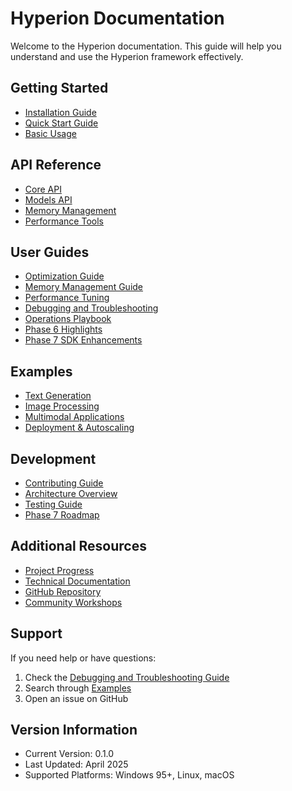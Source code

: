 # Hyperion Documentation

Welcome to the Hyperion documentation. This guide will help you understand and use the Hyperion framework effectively.

## Getting Started
- [Installation Guide](getting-started/installation.md)
- [Quick Start Guide](getting-started/quickstart.md)
- [Basic Usage](getting-started/basic-usage.md)

## API Reference
- [Core API](api/core.md)
- [Models API](api/models.md)
- [Memory Management](api/memory.md)
- [Performance Tools](api/performance.md)

## User Guides
- [Optimization Guide](guides/optimization.md)
- [Memory Management Guide](guides/memory-management.md)
- [Performance Tuning](guides/performance-tuning.md)
- [Debugging and Troubleshooting](guides/debugging.md)
- [Operations Playbook](guides/operations_playbook.md)
- [Phase 6 Highlights](guides/phase6_summary.md)
- [Phase 7 SDK Enhancements](guides/phase7_sdk.md)

## Examples
- [Text Generation](examples/text-generation.md)
- [Image Processing](examples/image-processing.md)
- [Multimodal Applications](examples/multimodal.md)
- [Deployment & Autoscaling](examples/deployment_autoscaling.md)

## Development
- [Contributing Guide](development/contributing.md)
- [Architecture Overview](development/architecture.md)
- [Testing Guide](development.md)
- [Phase 7 Roadmap](roadmap/phase7.md)

## Additional Resources
- [Project Progress](../PROJECT_PROGRESS.md)
- [Technical Documentation](../TECHNICAL_DOCUMENTATION.md)
- [GitHub Repository](https://github.com/TheLakeMan/hyperion)
- [Community Workshops](community/workshops.md)

## Support
If you need help or have questions:
1. Check the [Debugging and Troubleshooting Guide](guides/debugging.md)
2. Search through [Examples](examples/)
3. Open an issue on GitHub

## Version Information
- Current Version: 0.1.0
- Last Updated: April 2025
- Supported Platforms: Windows 95+, Linux, macOS